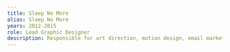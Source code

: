 ```yaml
---
title: Sleep No More
alias: Sleep No More
years: 2012-2015
role: Lead Graphic Designer
description: Responsible for art direction, motion design, email marketing, poster design, web assets, print production, restaurant menu design and maintenance, prop design assistance, party set dressing, and DJing for the McKittrick’s theatre show, restaurants, bars, parties, and events. Hired and collaborated with freelance illustrators, photographers, and videographers.
---
```


